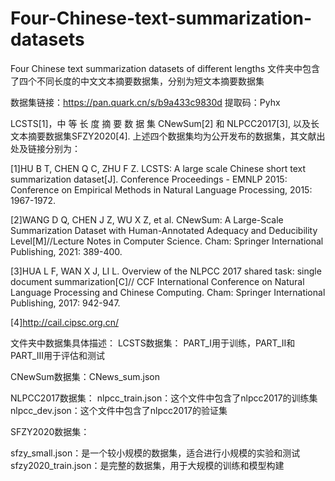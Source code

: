 # Four-Chinese-text-summarization-datasets

Four Chinese text summarization datasets of different lengths
文件夹中包含了四个不同长度的中文文本摘要数据集，分别为短文本摘要数据集

数据集链接：https://pan.quark.cn/s/b9a433c9830d 提取码：Pyhx

LCSTS[1]，中 等 长 度 摘 要 数 据 集 CNewSum[2] 和 NLPCC2017[3], 以及长文本摘要数据集SFZY2020[4]. 上述四个数据集均为公开发布的数据集，其文献出处及链接分别为：

[1]HU B T, CHEN Q C, ZHU F Z. LCSTS: A large scale Chinese short text summarization dataset[J]. Conference Proceedings - EMNLP 2015: Conference on Empirical Methods in Natural Language Processing, 2015: 1967-1972.

[2]WANG D Q, CHEN J Z, WU X Z, et al. CNewSum: A Large-Scale Summarization Dataset with Human-Annotated Adequacy and Deducibility Level[M]//Lecture Notes in Computer Science. Cham: Springer International Publishing, 2021: 389-400.

[3]HUA L F, WAN X J, LI L. Overview of the NLPCC 2017 shared task: single document summarization[C]// CCF International Conference on Natural Language Processing and Chinese Computing. Cham: Springer International Publishing, 2017: 942-947.

[4]http://cail.cipsc.org.cn/

文件夹中数据集具体描述：
LCSTS数据集：
PART_I用于训练，PART_II和PART_III用于评估和测试

CNewSum数据集：CNews_sum.json

NLPCC2017数据集：
nlpcc_train.json：这个文件中包含了nlpcc2017的训练集
nlpcc_dev.json：这个文件中包含了nlpcc2017的验证集

SFZY2020数据集：

sfzy_small.json：是一个较小规模的数据集，适合进行小规模的实验和测试
sfzy2020_train.json：是完整的数据集，用于大规模的训练和模型构建
